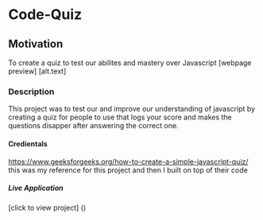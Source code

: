 # Code-Quiz
## Motivation
To create a quiz to test our abilites and mastery over Javascript
[webpage preview] [alt.text]
### Description
This project was to test our and improve our understanding of javascript by creating a quiz for people to use that logs your score and makes the questions disapper after answering the correct one.
#### Credientals
https://www.geeksforgeeks.org/how-to-create-a-simple-javascript-quiz/ this was my reference for this project and then I built on top of their code

##### Live Application
[click to view project] ()